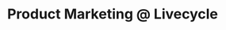 ---
draft: false
name: "Zevi Reinitz"
title: "Product Marketing @ Livecycle"
socialUrl: "https://twitter.com/ZeviReinitz"
companyUrl: "https://www.livecycle.io/"
quote: "More value than almost any other Slack community."
avatar: {
    src: "zevi.jpg",
    alt: "Zevi"
}
publishDate: "2022-11-09 15:39"
---